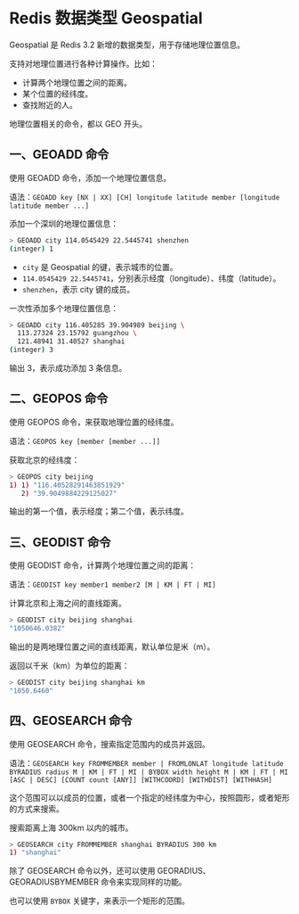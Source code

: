 # Redis 数据类型 Geospatial

Geospatial 是 Redis 3.2 新增的数据类型，用于存储地理位置信息。

支持对地理位置进行各种计算操作。比如：

- 计算两个地理位置之间的距离。
- 某个位置的经纬度。
- 查找附近的人。

地理位置相关的命令，都以 GEO 开头。

## 一、GEOADD 命令

使用 GEOADD 命令，添加一个地理位置信息。

语法：`GEOADD key [NX | XX] [CH] longitude latitude member [longitude latitude member ...]`

添加一个深圳的地理位置信息：

```bash
> GEOADD city 114.0545429 22.5445741 shenzhen
(integer) 1
```

- `city` 是 Geospatial 的键，表示城市的位置。
- `114.0545429 22.5445741`，分别表示经度（longitude）、纬度（latitude）。
- `shenzhen`，表示 city 键的成员。

一次性添加多个地理位置信息：

```bash
> GEOADD city 116.405285 39.904989 beijing \
  113.27324 23.15792 guangzhou \
  121.48941 31.40527 shanghai
(integer) 3
```

输出 3，表示成功添加 3 条信息。

## 二、GEOPOS 命令

使用 GEOPOS 命令，来获取地理位置的经纬度。

语法：`GEOPOS key [member [member ...]]`

获取北京的经纬度：

```bash
> GEOPOS city beijing
1) 1) "116.40528291463851929"
   2) "39.9049884229125027"
```

输出的第一个值，表示经度；第二个值，表示纬度。

## 三、GEODIST 命令

使用 GEODIST 命令，计算两个地理位置之间的距离：

语法：`GEODIST key member1 member2 [M | KM | FT | MI]`

计算北京和上海之间的直线距离。

```bash
> GEODIST city beijing shanghai
"1050646.0382"
```

输出的是两地理位置之间的直线距离，默认单位是米（m）。

返回以千米（km）为单位的距离：

```bash
> GEODIST city beijing shanghai km
"1050.6460"
```

## 四、GEOSEARCH 命令

使用 GEOSEARCH 命令，搜索指定范围内的成员并返回。

语法：`GEOSEARCH key FROMMEMBER member | FROMLONLAT longitude latitude BYRADIUS radius M | KM | FT | MI | BYBOX width height M | KM | FT | MI [ASC | DESC] [COUNT count [ANY]] [WITHCOORD] [WITHDIST] [WITHHASH]`

这个范围可以以成员的位置，或者一个指定的经纬度为中心，按照圆形，或者矩形的方式来搜索。

搜索距离上海 300km 以内的城市。

```bash
> GEOSEARCH city FROMMEMBER shanghai BYRADIUS 300 km
1) "shanghai"
```

除了 GEOSEARCH  命令以外，还可以使用 GEORADIUS、GEORADIUSBYMEMBER 命令来实现同样的功能。

也可以使用 `BYBOX` 关键字，来表示一个矩形的范围。
